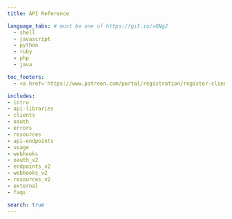```yaml
---
title: API Reference

language_tabs: # must be one of https://git.io/vQNgJ
  - shell
  - javascript
  - python
  - ruby
  - php
  - java

toc_footers:
  - <a href='https://www.patreon.com/portal/registration/register-clients'>Sign Up for an API Key</a>

includes:
- intro
- api-libraries
- clients
- oauth
- errors
- resources
- api-endpoints
- usage
- webhooks
- oauth_v2
- endpoints_v2
- webhooks_v2
- resources_v2
- external
- faqs

search: true
---
```

